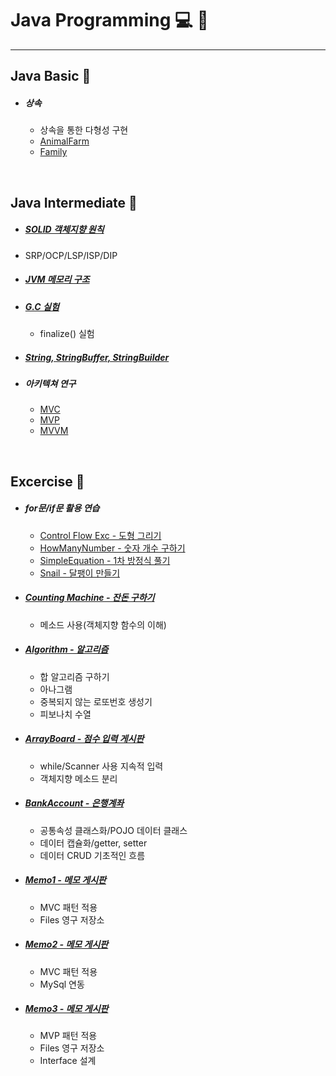 # Java Programming :computer: :memo:
---

## __Java Basic__ :open_file_folder:
- ##### 상속
  - 상속을 통한 다형성 구현
  - [AnimalFarm](https://github.com/qskeksq/AnimalFarm)
  - [Family](https://github.com/qskeksq/Family)

</br>

## __Java Intermediate__ :open_file_folder:
-  ##### [SOLID 객체지향 원칙](https://github.com/qskeksq/SOLID)
  - SRP/OCP/LSP/ISP/DIP
- ##### [JVM 메모리 구조](https://github.com/qskeksq/JVM_MemoryStructure)
- ##### [G.C 실험](https://github.com/qskeksq/GarbageCollector)
  - finalize() 실험
- ##### [String, StringBuffer, StringBuilder](https://github.com/qskeksq/String)
- ##### 아키텍쳐 연구
  - [MVC]()
  - [MVP]()
  - [MVVM]()

</br>

## __Excercise__ :open_file_folder:

- ##### for문/if문 활용 연습
  - [Control Flow Exc - 도형 그리기](https://github.com/qskeksq/Java_ControlFlow)
  - [HowManyNumber - 숫자 개수 구하기](https://github.com/qskeksq/HowManyNumber)
  - [SimpleEquation - 1차 방정식 풀기](https://github.com/qskeksq/SimpleEquation)
  - [Snail - 달팽이 만들기]()

- ##### [Counting Machine - 잔돈 구하기](https://github.com/qskeksq/CountingMachine_for_method)
  - 메소드 사용(객체지향 함수의 이해)

- ##### [Algorithm - 알고리즘](https://github.com/qskeksq/Algorithm)
  - 합 알고리즘 구하기
  - 아나그램
  - 중복되지 않는 로또번호 생성기
  - 피보나치 수열

- ##### [ArrayBoard - 점수 입력 게시판](https://github.com/qskeksq/ArrayBoard)
  - while/Scanner 사용 지속적 입력
  - 객체지향 메소드 분리

- ##### [BankAccount - 은행계좌](https://github.com/qskeksq/BankAccount)
  - 공통속성 클래스화/POJO 데이터 클래스
  - 데이터 캡슐화/getter, setter
  - 데이터 CRUD 기초적인 흐름

- ##### [Memo1 - 메모 게시판]()
  - MVC 패턴 적용
  - Files 영구 저장소

- ##### [Memo2 - 메모 게시판]()
  - MVC 패턴 적용
  - MySql 연동

- ##### [Memo3 - 메모 게시판]()
  - MVP 패턴 적용
  - Files 영구 저장소
  - Interface 설계
